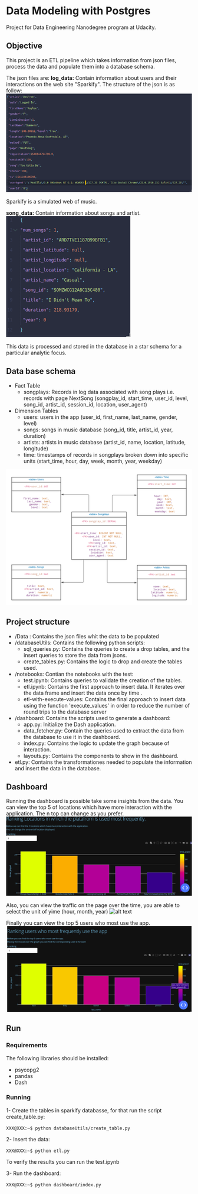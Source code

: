 # Data Modeling with Postgres
Project for Data Engineering Nanodegree program at Udacity.


## Objective
This project is an ETL pipeline which takes information from json files, process the data and populate them into a database schema.

The json files are:
**log_data:** Contain information about users and their interactions on the web site "Sparkify". 
The structure of the json is as follow:
![alt text](https://github.com/JulietaCaceres/data-modeling-with-postgres/blob/main/img/log-data.png?raw=true)  

Sparkify is a simulated web of music.

**song_data:** Contain information about songs and artist.
![alt text](https://github.com/JulietaCaceres/data-modeling-with-postgres/blob/main/img/song-data.png?raw=true) 

This data is processed and stored in the database in a star schema for a particular analytic focus.

## Data base schema

- Fact Table
    - songplays: Records in log data associated with song plays i.e. records with page NextSong
      (songplay_id, start_time, user_id, level, song_id, artist_id, session_id, location, user_agent)
- Dimension Tables
    - users: users in the app
        (user_id, first_name, last_name, gender, level)
    - songs: songs in music database
        (song_id, title, artist_id, year, duration)
    - artists:  artists in music database
        (artist_id, name, location, latitude, longitude)
    - time: timestamps of records in songplays broken down into specific units
        (start_time, hour, day, week, month, year, weekday)

![alt text](https://github.com/JulietaCaceres/data-modeling-with-postgres/blob/main/img/tables.png?raw=true)      
        
## Project structure
- /Data : Contains the json files whit the data to be populated
- /databaseUtils: Contains the following python scripts:
    - sql_queries.py: Contains the queries to create a drop tables, and the insert queries to store the data from jsons.
    - create_tables.py: Contains the logic to drop and create the tables used.
- /notebooks: Contian the notebooks with the test:
    - test.ipynb: Contains queries to validate the creation of the tables.
    - etl.ipynb: Contains the first approach to insert data. It iterates over the data frame and insert the data once by time .
    - etl-with-execute-values: Contains the final approach to insert data using the function 'execute_values' in order to reduce the number of round trips to the database server
- /dashboard: Contains the scripts used to generate a dashboard:
    - app.py: Initialize the Dash application.
    - data_fetcher.py: Contain the queries used to extract the data from the database to use it in the dashboard.
    - index.py: Contains the logic to update the graph because of interaction.
    - layouts.py: Contains the components to show in the dashboard.
- etl.py: Contains the transformationes needed to populate the information and insert the data in the database.

## Dashboard

Running the dashboard is possible take some insights from the data.
You can view the top 5 of locations which have more interaction with the application. The n top can change as you prefer.
![alt text](https://github.com/JulietaCaceres/data-modeling-with-postgres/blob/main/img/top-5-locations.png?raw=true)      
        
Also, you can view the traffic on the page over the time, you are able to select the unit of yime (hour, month, year)
![alt text](https://github.com/JulietaCaceres/data-modeling-with-postgres/blob/main/img/trafic_over_the_time.png?raw=true)      
        
Finally you can view the top 5 users who most use the app.
![alt text](https://github.com/JulietaCaceres/data-modeling-with-postgres/blob/main/img/top-5-users.png?raw=true)      
        

## Run

### Requirements

The following libraries should be installed:
- psycopg2
- pandas
- Dash


### Running

1- Create the tables in sparkify databasse, for that run the script create_table.py:
```console
XXX@XXX:~$ python databaseUtils/create_table.py
```
2- Insert the data:
```console
XXX@XXX:~$ python etl.py
```
To verify the results you can run the test.ipynb


3- Run the dashboard:
```console
XXX@XXX:~$ python dashboard/index.py
```



